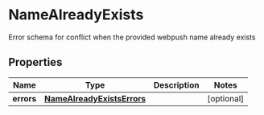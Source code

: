 

# NameAlreadyExists

Error schema for conflict when the provided webpush name already exists

## Properties

| Name | Type | Description | Notes |
|------------ | ------------- | ------------- | -------------|
|**errors** | [**NameAlreadyExistsErrors**](NameAlreadyExistsErrors.md) |  |  [optional] |



